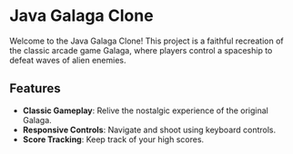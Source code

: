# Java Galaga Clone

Welcome to the Java Galaga Clone! This project is a faithful recreation of the classic arcade game Galaga, where players control a spaceship to defeat waves of alien enemies.

## Features

- **Classic Gameplay**: Relive the nostalgic experience of the original Galaga.
- **Responsive Controls**: Navigate and shoot using keyboard controls.
- **Score Tracking**: Keep track of your high scores.

